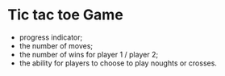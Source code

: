 # Tic tac toe Game

- progress indicator;
- the number of moves;
- the number of wins for player 1 / player 2;
- the ability for players to choose to play noughts or crosses.

